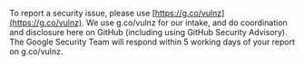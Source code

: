 To report a security issue, please use [https://g.co/vulnz](https://g.co/vulnz).
We use g.co/vulnz for our intake, and do coordination and disclosure here on 
GitHub (including using GitHub Security Advisory). The Google Security Team will
respond within 5 working days of your report on g.co/vulnz.
